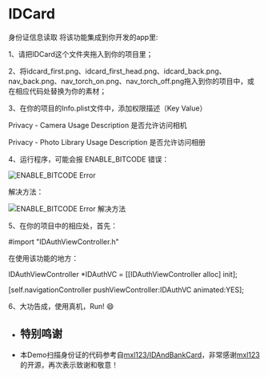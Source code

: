 # IDCard
身份证信息读取
将该功能集成到你开发的app里:

1、请把IDCard这个文件夹拖入到你的项目里；

2、将idcard_first.png、idcard_first_head.png、idcard_back.png、nav_back.png、nav_torch_on.png、nav_torch_off.png拖入到你的项目中，或在相应代码处替换为你的素材；

3、在你的项目的Info.plist文件中，添加权限描述（Key   Value）

Privacy - Camera Usage Description 是否允许访问相机

Privacy - Photo Library Usage Description 是否允许访问相册

4、运行程序，可能会报 ENABLE_BITCODE 错误：

![ENABLE_BITCODE Error](https://github.com/zhongfenglee/IDCardRecognition/blob/master/Screenshot/ENABLE_BITCODE%20Error.png?raw=true)


解决方法：

![ENABLE_BITCODE Error 解决方法](https://github.com/zhongfenglee/IDCardRecognition/blob/master/Screenshot/ENABLE_BITCODE%20Error%20解决方法.png?raw=true)

5、在你的项目中的相应处，首先：

#import "IDAuthViewController.h"

在使用该功能的地方：

IDAuthViewController *IDAuthVC = [[IDAuthViewController alloc] init];

[self.navigationController pushViewController:IDAuthVC animated:YES];

6、大功告成，使用真机，Run! 😄

 + ## 特别鸣谢
 + 本Demo扫描身份证的代码参考自[mxl123/IDAndBankCard](https://github.com/mxl123/IDAndBankCard)，非常感谢[mxl123](https://github.com/mxl123)的开源，再次表示致谢和敬意！
